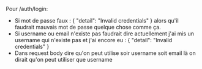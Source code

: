 Pour /auth/login:

- Si mot de passe faux :
  {
  "detail": "Invalid credentials"
  }
  alors qu'il faudrait mauvais mot de passe quelque chose comme ça.
- Si username ou email n'existe pas faudrait dire actuellement j'ai mis un username qui n'existe pas et j'ai encore eu :
  {
  "detail": "Invalid credentials"
  }
- Dans request body dire qu'on peut utilise soir username soit email là on dirait qu'on peut utiliser que username
